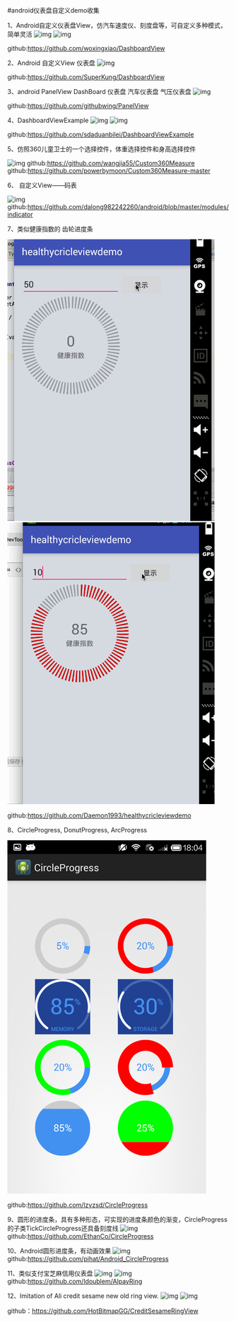 #android仪表盘自定义demo收集

1、Android自定义仪表盘View，仿汽车速度仪、刻度盘等，可自定义多种模式，简单灵活
![img](https://github.com/woxingxiao/DashboardViewDemo/blob/master/screenshot/Screenshot5.png)
![img](https://github.com/woxingxiao/DashboardViewDemo/blob/master/screenshot/Screenshot6.gif)

github:https://github.com/woxingxiao/DashboardView


2、Android 自定义View 仪表盘
![img](https://github.com/SuperKung/DashboardView/raw/master/dashboard-view.gif)

github:https://github.com/SuperKung/DashboardView


3、android PanelView DashBoard 仪表盘 汽车仪表盘 气压仪表盘
![img](https://github.com/githubwing/PanelView/raw/master/perview.gif)

github:https://github.com/githubwing/PanelView

4、DashboardViewExample
![img](https://github.com/sdaduanbilei/DashboardViewExample/raw/master/screenshot/device-2014-12-15-174329.png)
![img](https://github.com/sdaduanbilei/DashboardViewExample/raw/master/screenshot/device-2014-12-12-144006.png)

github:https://github.com/sdaduanbilei/DashboardViewExample

5、仿照360儿童卫士的一个选择控件，体重选择控件和身高选择控件

![img](https://github.com/wangjia55/Custom360Measure/raw/master/shotscreen.png)
github:https://github.com/wangjia55/Custom360Measure
github:https://github.com/powerbymoon/Custom360Measure-master


6、 自定义View——码表

![img](https://github.com/dalong982242260/android/blob/master/modules/indicator/boohee_design.png)
github:https://github.com/dalong982242260/android/blob/master/modules/indicator

7、类似健康指数的 齿轮进度条

![img](https://github.com/Daemon1993/healthycricleviewdemo/raw/master/gif/1.gif)
![img](https://github.com/Daemon1993/healthycricleviewdemo/raw/master/gif/3.gif)

github:https://github.com/Daemon1993/healthycricleviewdemo

8、CircleProgress, DonutProgress, ArcProgress

![img](https://raw.githubusercontent.com/lzyzsd/CircleProgress/master/demos/circle_progress.gif)

github:https://github.com/lzyzsd/CircleProgress


9、圆形的进度条，具有多种形态，可实现的进度条颜色的渐变，CircleProgress的子类TickCircleProgress还具备刻度线
![img](https://github.com/EthanCo/CircleProgress/raw/master/CircleProgress.gif)
github:https://github.com/EthanCo/CircleProgress


10、Android圆形进度条，有动画效果
![img](https://github.com/pihat/Android_CircleProgress/raw/master/screenshot/circleprogress.gif)
github:https://github.com/pihat/Android_CircleProgress

11、类似支付宝芝麻信用仪表盘
![img](https://github.com/ldoublem/AlpayRing/raw/master/app/pic/1.png)
![img](https://github.com/ldoublem/AlpayRing/raw/master/app/pic/gif1.gif)
github:https://github.com/ldoublem/AlpayRing


12、Imitation of Ali credit sesame new old ring view.
![img](https://github.com/HotBitmapGG/CreditSesameRingView/raw/master/art/01.gif)
![img](https://github.com/HotBitmapGG/CreditSesameRingView/raw/master/art/02.gif)

github：https://github.com/HotBitmapGG/CreditSesameRingView
